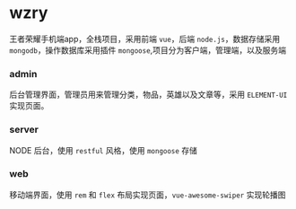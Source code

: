 # wzry
王者荣耀手机端app，全栈项目，采用前端 `vue`，后端 `node.js`，数据存储采用 `mongodb`，操作数据库采用插件 `mongoose`,项目分为客户端，管理端，以及服务端
### admin
后台管理界面，管理员用来管理分类，物品，英雄以及文章等，采用 `ELEMENT-UI` 实现页面。
### server
NODE 后台，使用 `restful` 风格，使用 `mongoose` 存储
### web
移动端界面，使用 `rem` 和 `flex` 布局实现页面，`vue-awesome-swiper` 实现轮播图
